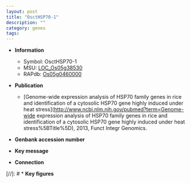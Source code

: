 ```yaml
---
layout: post
title: "OsctHSP70-1"
description: ""
category: genes
tags: 
---
```


* **Information**  
    + Symbol: OsctHSP70-1  
    + MSU: [LOC_Os05g38530](http://rice.uga.edu/cgi-bin/ORF_infopage.cgi?orf=LOC_Os05g38530)  
    + RAPdb: [Os05g0460000](http://rapdb.dna.affrc.go.jp/viewer/gbrowse_details/irgsp1?name=Os05g0460000)  

* **Publication**  
    + [Genome-wide expression analysis of HSP70 family genes in rice and identification of a cytosolic HSP70 gene highly induced under heat stress](http://www.ncbi.nlm.nih.gov/pubmed?term=Genome-wide expression analysis of HSP70 family genes in rice and identification of a cytosolic HSP70 gene highly induced under heat stress%5BTitle%5D), 2013, Funct Integr Genomics.

* **Genbank accession number**  

* **Key message**  

* **Connection**  

[//]: # * **Key figures**  


